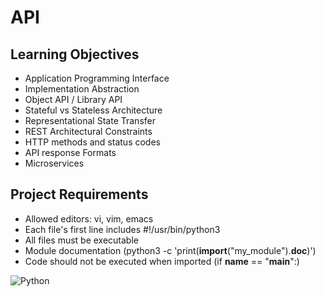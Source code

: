 # API

## Learning Objectives
* Application Programming Interface
* Implementation Abstraction
* Object API / Library API
* Stateful vs Stateless Architecture
* Representational State Transfer
* REST Architectural Constraints
* HTTP methods and status codes
* API response Formats
* Microservices

## Project Requirements
* Allowed editors: vi, vim, emacs
* Each file's first line includes #!/usr/bin/python3
* All files must be executable
* Module documentation (python3 -c 'print(__import__("my_module").__doc__)')
* Code should not be executed when imported (if __name__ == "__main__":)


![Python](https://img.shields.io/badge/python-3670A0?style=for-the-badge&logo=python&logoColor=ffdd54)
